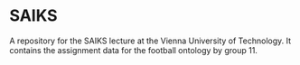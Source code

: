 # SAIKS
A repository for the SAIKS lecture at the Vienna University of Technology. It contains the assignment data for the football ontology by group 11.

